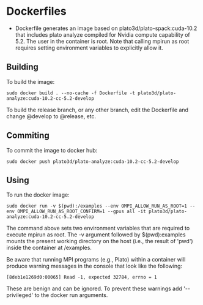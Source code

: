 # Dockerfiles
- Dockerfile generates an image based on plato3d/plato-spack:cuda-10.2 that includes plato analyze compiled for Nvidia compute capability of 5.2.  The user in the container is root.  Note that calling mpirun as root requires setting environment variables to explicitly allow it.

## Building
To build the image:

```shell
sudo docker build . --no-cache -f Dockerfile -t plato3d/plato-analyze:cuda-10.2-cc-5.2-develop
```

To build the release branch, or any other branch, edit the Dockerfile and change @develop to @release, etc.

## Commiting
To commit the image to docker hub:

```shell
sudo docker push plato3d/plato-analyze:cuda-10.2-cc-5.2-develop
```

## Using
To run the docker image:

```shell
sudo docker run -v $(pwd):/examples --env OMPI_ALLOW_RUN_AS_ROOT=1 --env OMPI_ALLOW_RUN_AS_ROOT_CONFIRM=1 --gpus all -it plato3d/plato-analyze:cuda-10.2-cc-5.2-develop
```

The command above sets two environment variables that are required to execute mpirun as root.  The -v argument followed by $(pwd):examples mounts the present working directory on the host (i.e., the result of 'pwd') inside the container at /examples.

Be aware that running MPI programs (e.g., Plato) within a container will produce warning messages in the console that look like the following:

```shell
[8deb1e1269d0:00065] Read -1, expected 32784, errno = 1
```

These are benign and can be ignored.  To prevent these warnings add '--privileged' to the docker run arguments.

